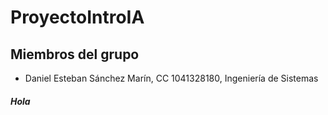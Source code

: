 # ProyectoIntroIA

## Miembros del grupo

- Daniel Esteban Sánchez Marín, CC 1041328180, Ingeniería de Sistemas

##### Hola
